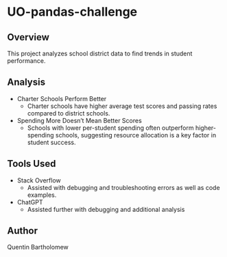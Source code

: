 # UO-pandas-challenge

## Overview  
This project analyzes school district data to find trends in student performance.

## Analysis
- Charter Schools Perform Better 
    * Charter schools have higher average test scores and passing rates compared to district schools.  
- Spending More Doesn’t Mean Better Scores 
    * Schools with lower per-student spending often outperform higher-spending schools, suggesting resource allocation is a key factor in student success.  

## Tools Used  
- Stack Overflow
    - Assisted with debugging and troubleshooting errors as well as code examples.
- ChatGPT
    - Assisted further with debugging and additional analysis

## Author
Quentin Bartholomew 
